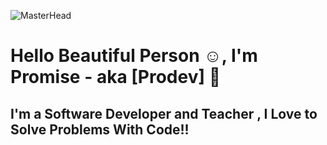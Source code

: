 ![MasterHead](https://images.unsplash.com/photo-1592996522990-65ccd3032a61?ixlib=rb-4.0.3&ixid=MnwxMjA3fDB8MHxwaG90by1wYWdlfHx8fGVufDB8fHx8&auto=format&fit=crop&w=1332&q=80)
# Hello Beautiful Person ☺, I'm Promise - aka [Prodev] 👋 

## I'm a Software Developer and Teacher , I Love to Solve Problems With Code!!


